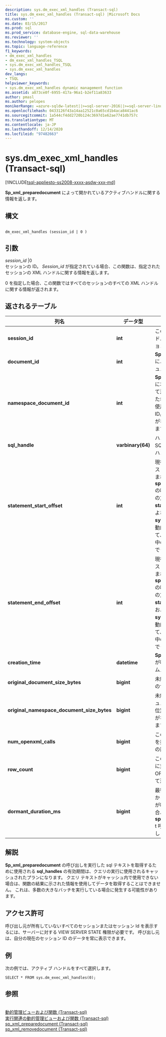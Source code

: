 ```yaml
---
description: sys.dm_exec_xml_handles (Transact-sql)
title: sys.dm_exec_xml_handles (Transact-sql) |Microsoft Docs
ms.custom: ''
ms.date: 03/15/2017
ms.prod: sql
ms.prod_service: database-engine, sql-data-warehouse
ms.reviewer: ''
ms.technology: system-objects
ms.topic: language-reference
f1_keywords:
- dm_exec_xml_handles
- dm_exec_xml_handles_TSQL
- sys.dm_exec_xml_handles_TSQL
- sys.dm_exec_xml_handles
dev_langs:
- TSQL
helpviewer_keywords:
- sys.dm_exec_xml_handles dynamic management function
ms.assetid: a873ce0f-6955-417a-96a1-b2ef11a83633
author: pmasl
ms.author: pelopes
monikerRange: =azure-sqldw-latest||>=sql-server-2016||>=sql-server-linux-2017||=azuresqldb-mi-current
ms.openlocfilehash: 0433126f43a14aa12521c0a65cd1b4aca8441ac6
ms.sourcegitcommit: 1a544cf4dd2720b124c3697d1e62ae7741db757c
ms.translationtype: MT
ms.contentlocale: ja-JP
ms.lasthandoff: 12/14/2020
ms.locfileid: "97482663"
---
```

# <a name="sysdm_exec_xml_handles-transact-sql"></a>sys.dm_exec_xml_handles (Transact-sql)
[!INCLUDE[tsql-appliesto-ss2008-xxxx-asdw-xxx-md](../../includes/tsql-appliesto-ss2008-xxxx-asdw-xxx-md.md)]

  **Sp_xml_preparedocument** によって開かれているアクティブハンドルに関する情報を返します。  
  
## <a name="syntax"></a>構文  
  
```  
  
dm_exec_xml_handles (session_id | 0 )  
```  
  
## <a name="arguments"></a>引数  
 *session_id* |0  
 セッションの ID。 *Session_id* が指定されている場合、この関数は、指定されたセッションの XML ハンドルに関する情報を返します。  
  
 0 を指定した場合、この関数ではすべてのセッションのすべての XML ハンドルに関する情報が返されます。  
  
## <a name="table-returned"></a>返されるテーブル  
  
|列名|データ型|説明|  
|-----------------|---------------|-----------------|  
|**session_id**|**int**|この XML ドキュメントハンドルを保持しているセッションのセッション ID。|  
|**document_id**|**int**|**Sp_xml_preparedocument** によって返される XML ドキュメントハンドル ID。|  
|**namespace_document_id**|**int**|**Sp_xml_preparedocument** に3番目のパラメーターとして渡された、関連付けられた名前空間ドキュメントに使用される内部ハンドル ID。 名前空間ドキュメントがない場合は NULL になります。|  
|**sql_handle**|**varbinary(64)**|ハンドルが定義されている SQL コードのテキストへのハンドル。|  
|**statement_start_offset**|**int**|現在実行中のバッチまたはストアドプロシージャに含まれる、 **sp_xml_preparedocument** の呼び出しが発生するまでの文字数。 **Sql_handle**、 **statement_end_offset**、および **sys.dm_exec_sql_text** の動的管理関数と共に使用して、要求に対して現在実行中のステートメントを取得できます。|  
|**statement_end_offset**|**int**|現在実行中のバッチまたはストアドプロシージャに含まれる、 **sp_xml_preparedocument** の呼び出しが発生するまでの文字数。 **Sql_handle**、 **statement_start_offset**、および **sys.dm_exec_sql_text** の動的管理関数と共に使用して、要求に対して現在実行中のステートメントを取得できます。|  
|**creation_time**|**datetime**|**Sp_xml_preparedocument** が呼び出されたときのタイムスタンプ。|  
|**original_document_size_bytes**|**bigint**|未解析の XML ドキュメントのサイズ (バイト単位)。|  
|**original_namespace_document_size_bytes**|**bigint**|未解析の XML 名前空間ドキュメントのサイズ (バイト単位)。 名前空間ドキュメントがない場合は NULL になります。|  
|**num_openxml_calls**|**bigint**|このドキュメントハンドルを持つ OPENXML 呼び出しの数。|  
|**row_count**|**bigint**|このドキュメントハンドルに対する以前のすべての OPENXML 呼び出しによって返された行の数。|  
|**dormant_duration_ms**|**bigint**|最後の OPENXML 呼び出しからのミリ秒。 OPENXML が呼び出されていない場合、は **sp_xml_preparedocumen** t 呼び出しからのミリ秒を返します。|  
  
## <a name="remarks"></a>解説  
 **Sp_xml_preparedocument** の呼び出しを実行した sql テキストを取得するために使用される **sql_handles** の有効期間は、クエリの実行に使用されるキャッシュされたプランになります。 クエリ テキストがキャッシュ内で使用できない場合は、関数の結果に示された情報を使用してデータを取得することはできません。 これは、多数の大きなバッチを実行している場合に発生する可能性があります。  
  
## <a name="permissions"></a>アクセス許可  
 呼び出し元が所有していないすべてのセッションまたはセッション Id を表示するには、サーバーに対する VIEW SERVER STATE 権限が必要です。 呼び出し元は、自分の現在のセッション ID のデータを常に表示できます。      
  
## <a name="examples"></a>例  
 次の例では、アクティブ ハンドルをすべて選択します。  
  
```  
SELECT * FROM sys.dm_exec_xml_handles(0);  
```  
  
## <a name="see-also"></a>参照  
 <br>[動的管理ビューおよび関数 (Transact-sql)](~/relational-databases/system-dynamic-management-views/system-dynamic-management-views.md)
 <br>[実行関連の動的管理ビューおよび関数 (Transact-sql)](../../relational-databases/system-dynamic-management-views/execution-related-dynamic-management-views-and-functions-transact-sql.md)
 <br>[sp_xml_preparedocument (Transact-sql)](../system-stored-procedures/sp-xml-preparedocument-transact-sql.md)
 <br>[sp_xml_removedocument (Transact-sql)](../system-stored-procedures/sp-xml-removedocument-transact-sql.md)


 
  
  
